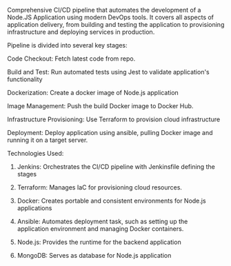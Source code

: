 Comprehensive CI/CD pipeline that automates the development of a Node.JS Application using modern DevOps tools.
It covers all aspects of application delivery, from building and testing the application to provisioning infrastructure and deploying services in production.

Pipeline is divided into several key stages:

Code Checkout: Fetch latest code from repo.

Build and Test: Run automated tests using Jest to validate application's
functionality

Dockerization: Create a docker image of Node.js application

Image Management: Push the build Docker image to Docker Hub.

Infrastructure Provisioning: Use Terraform to provision cloud infrastructure

Deployment: Deploy application using ansible, pulling Docker image and running it on a target server. 

Technologies Used:

1. Jenkins: Orchestrates the CI/CD pipeline with Jenkinsfile defining the stages
   
2. Terraform: Manages IaC for provisioning cloud resources.
   
3.  Docker: Creates portable and consistent environments for Node.js 
    applications
    
4. Ansible: Automates deployment task, such as setting up the  
   application environment and managing Docker containers.

5.  Node.js: Provides the runtime for the backend application

6.  MongoDB: Serves as database for Node.js application
